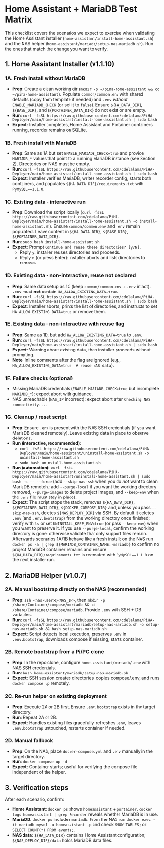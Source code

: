 # Home Assistant + MariaDB Test Matrix

This checklist covers the scenarios we expect to exercise when validating the Home Assistant installer (`home-assistant/install-home-assistant.sh`) and the NAS helper (`home-assistant/mariadb/setup-nas-mariadb.sh`). Run the ones that match the change you want to verify.

## 1. Home Assistant Installer (v1.1.10)

### 1A. Fresh install without MariaDB
- **Prep**: Create a clean working dir (`mkdir -p ~/piha-home-assistant && cd ~/piha-home-assistant`). Populate `common/common.env` with shared defaults (copy from template if needed) and `.env` *without* `ENABLE_MARIADB_CHECK` (or set it to `false`). Ensure `${HA_DATA_DIR}`, `${BASE_DIR}`, and `${PORTAINER_DATA_DIR}` do not exist or are empty.
- **Run**: `curl -fsSL https://raw.githubusercontent.com/cdelalama/PiHA-Deployer/main/home-assistant/install-home-assistant.sh | sudo bash`
- **Expect**: Installer completes, Home Assistant and Portainer containers running, recorder remains on SQLite.

### 1B. Fresh install with MariaDB
- **Prep**: Same as 1A but set `ENABLE_MARIADB_CHECK=true` and provide `MARIADB_*` values that point to a running MariaDB instance (see Section 2). Directories on NAS must be empty.
- **Run**: `curl -fsSL https://raw.githubusercontent.com/cdelalama/PiHA-Deployer/main/home-assistant/install-home-assistant.sh | sudo bash`
- **Expect**: Installer verifies MariaDB, writes recorder config, starts both containers, and populates `${HA_DATA_DIR}/requirements.txt` with `PyMySQL==1.1.0`.

### 1C. Existing data - interactive run
- **Prep**: Download the script locally (`curl -fsSL https://raw.githubusercontent.com/cdelalama/PiHA-Deployer/main/home-assistant/install-home-assistant.sh -o install-home-assistant.sh`). Ensure `common/common.env` and `.env` remain populated. Leave content in `${HA_DATA_DIR}`, `${BASE_DIR}`, `${PORTAINER_DATA_DIR}`.
- **Run**: `sudo bash install-home-assistant.sh`
- **Expect**: Prompt `Continue and reuse these directories? [y/N]`.
  - Reply `y`: installer reuses directories and proceeds.
  - Reply `n` (or press Enter): installer aborts and lists directories to remove.

### 1D. Existing data - non-interactive, reuse not declared
- **Prep**: Same data setup as 1C (keep `common/common.env` + `.env` intact). `.env` must **not** contain `HA_ALLOW_EXISTING_DATA=true`.
- **Run**: `curl -fsSL https://raw.githubusercontent.com/cdelalama/PiHA-Deployer/main/home-assistant/install-home-assistant.sh | sudo bash`
- **Expect**: Installer aborts, prints the list of directories, and instructs to set `HA_ALLOW_EXISTING_DATA=true` or remove them.

### 1E. Existing data - non-interactive with reuse flag
- **Prep**: Same as 1D, but add `HA_ALLOW_EXISTING_DATA=true` to `.env`.
- **Run**: `curl -fsSL https://raw.githubusercontent.com/cdelalama/PiHA-Deployer/main/home-assistant/install-home-assistant.sh | sudo bash`
- **Expect**: Warning about existing data, then installer proceeds without prompting.
- **Note**: Inline comments after the flag are ignored (e.g., `HA_ALLOW_EXISTING_DATA=true  # reuse NAS data`).

### 1F. Failure checks (optional)
- Missing MariaDB credentials (`ENABLE_MARIADB_CHECK=true` but incomplete `MARIADB_*`): expect abort with guidance.
- NAS unreachable (`NAS_IP` incorrect): expect abort after `Checking NAS connectivity...`.

### 1G. Cleanup / reset script
- **Prep**: Ensure `.env` is present with the NAS SSH credentials (if you want MariaDB cleaned remotely). Leave existing data in place to observe deletions.
- **Run (interactive, recommended)**:
  - `curl -fsSL https://raw.githubusercontent.com/cdelalama/PiHA-Deployer/main/home-assistant/uninstall-home-assistant.sh -o uninstall-home-assistant.sh`
  - `sudo bash uninstall-home-assistant.sh`
- **Run (automation)**: `curl -fsSL https://raw.githubusercontent.com/cdelalama/PiHA-Deployer/main/home-assistant/uninstall-home-assistant.sh | sudo bash -s -- --force` (add `--skip-nas-ssh` when you do *not* want to clean MariaDB remotely; add `--purge-local` if you want the working directory removed, `--purge-images` to delete project images, and `--keep-env` when the `.env` file must stay in place).
- **Expect**: The script stops the stack, removes `${HA_DATA_DIR}`, `${PORTAINER_DATA_DIR}`, `${DOCKER_COMPOSE_DIR}` and, unless you pass `--skip-nas-ssh`, deletes `${NAS_DEPLOY_DIR}` via SSH. By default it deletes `.env` (and `.env.bootstrap`) from the working directory once finished; verify with `ls` or set `UNINSTALL_KEEP_ENV=true` (or pass `--keep-env`) when you want to preserve it. If you use `--purge-local`, confirm the working directory is gone; otherwise validate that only support files remain. Afterwards scenarios 1A/1B behave like a fresh install; on the NAS run `docker ps -a | grep ${MARIADB_CONTAINER_NAME:-mariadb}` to confirm no project MariaDB container remains and ensure `${HA_DATA_DIR}/requirements.txt` is recreated with `PyMySQL==1.1.0` on the next installer run.
## 2. MariaDB Helper (v1.0.7)

### 2A. Manual bootstrap directly on the NAS (recommended)
- **Prep**: `ssh <nas-user>@<NAS_IP>`, then `mkdir -p /share/Container/compose/mariadb && cd /share/Container/compose/mariadb`. Provide `.env` with SSH + DB variables.
- **Run**: `curl -fsSL https://raw.githubusercontent.com/cdelalama/PiHA-Deployer/main/home-assistant/mariadb/setup-nas-mariadb.sh -o setup-nas-mariadb.sh && bash setup-nas-mariadb.sh`
- **Expect**: Script detects local execution, preserves `.env` in `.env.bootstrap`, downloads compose if missing, starts container.

### 2B. Remote bootstrap from a Pi/PC clone
- **Prep**: In the repo clone, configure `home-assistant/mariadb/.env` with NAS SSH credentials.
- **Run**: `bash home-assistant/mariadb/setup-nas-mariadb.sh`
- **Expect**: SSH session creates directories, copies compose/.env, and runs `docker compose up` remotely.

### 2C. Re-run helper on existing deployment
- **Prep**: Execute 2A or 2B first. Ensure `.env.bootstrap` exists in the target directory.
- **Run**: Repeat 2A or 2B.
- **Expect**: Handles existing files gracefully, refreshes `.env`, leaves `.env.bootstrap` untouched, restarts container if needed.

### 2D. Manual fallback
- **Prep**: On the NAS, place `docker-compose.yml` and `.env` manually in the target directory.
- **Run**: `docker compose up -d`
- **Expect**: Container starts; useful for verifying the compose file independent of the helper.

## 3. Verification steps

After each scenario, confirm:
- **Home Assistant**: `docker ps` shows `homeassistant` + `portainer`. `docker logs homeassistant | grep Recorder` reveals whether MariaDB is in use.
- **MariaDB**: `docker ps` includes `mariadb`. From the NAS run `docker exec -it mariadb mysql -u homeassistant -p` and check `SHOW TABLES;` or `SELECT COUNT(*) FROM events;`.
- **NAS data**: `${HA_DATA_DIR}` contains Home Assistant configuration; `${NAS_DEPLOY_DIR}/data` holds MariaDB data files.



